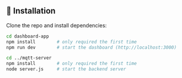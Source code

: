 ## 🚀 Installation

Clone the repo and install dependencies:

```bash
cd dashboard-app
npm install        # only required the first time
npm run dev        # start the dashboard (http://localhost:3000)

cd ../mqtt-server
npm install        # only required the first time
node server.js     # start the backend server
